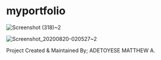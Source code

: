 # myportfolio

![Screenshot (318)~2](https://user-images.githubusercontent.com/34428244/90714075-c40b3380-e29e-11ea-979b-347e16b1668f.png)


![Screenshot_20200820-020527~2](https://user-images.githubusercontent.com/34428244/90705266-797fbc00-e28a-11ea-8bd3-422c53a5f064.png)





Project Created & Maintained By;
ADETOYESE MATTHEW A.
 
